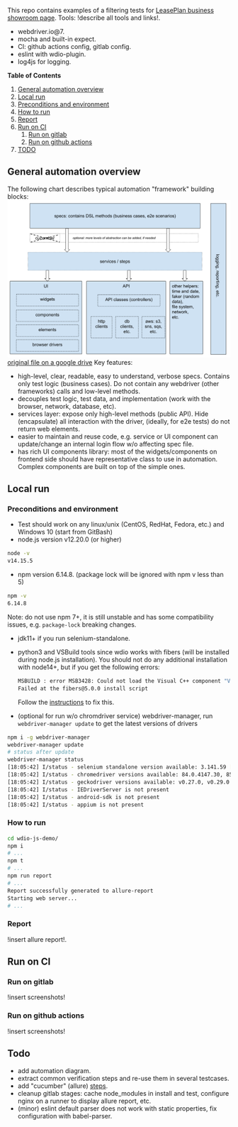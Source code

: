 This repo contains examples of a filtering tests for [LeasePlan business showroom page](https://www.leaseplan.com/en-be/business/showroom/).
Tools: !describe all tools and links!.
- webdriver.io@7.
- mocha and built-in expect.
- CI: github actions config, gitlab config.  
- eslint with wdio-plugin.  
- log4js for logging.

**Table of Contents**
1. [General automation overview](#general-automation-overview)
3. [Local run](#local-run)
  1. [Preconditions and environment](#preconditions-and-environment)
  2. [How to run](#how-to-run)
  3. [Report](#report)   
4. [Run on CI](#run-on-ci)
    1. [Run on gitlab](#run-on-gitlab)
    2. [Run on github actions](#run-on-github-actions)
5. [TODO](#todo)

## General automation overview
The following chart describes typical automation "framework" building blocks:
![console output](screenshots/automation-overview.png "console output")
[original file on a google drive](https://docs.google.com/drawings/d/1qBoop81kclCIlnatuc5pULY_7pAlh3nD3PX2sYrv6j4/edit?usp=sharing)
Key features:
- high-level, clear, readable, easy to understand, verbose specs. Contains only test logic (business cases). Do not contain any webdriver (other frameworks) calls and low-level methods.
- decouples test logic, test data, and implementation (work with the browser, network, database, etc).
- services layer: expose only high-level methods (public API). Hide (encapsulate) all interaction with the driver, (ideally, for e2e tests) do not return web elements.
- easier to maintain and reuse code, e.g. service or UI component can update/change an internal login flow w/o affecting spec file.
- has rich UI components library: most of the widgets/components on frontend side should have representative class to use in automation. Complex components are built on top of the simple ones. 

## Local run
### Preconditions and environment
* Test should work on any linux/unix (CentOS, RedHat, Fedora, etc.) and Windows 10 (start from GitBash)
* node.js version v12.20.0 (or higher)
```bash
node -v
v14.15.5
```
* npm version 6.14.8. (package lock will be ignored with npm v less than 5)
```bash
npm -v
6.14.8
```
Note: do not use npm 7+, it is still unstable and has some compatibility issues, e.g. `package-lock` breaking changes.
* jdk11+ if you run selenium-standalone.
* python3 and VSBuild tools since wdio works with fibers (will be installed during node.js installation).
  You should not do any additional installation with node14+, but if you get the following errors:
  ```bash
  MSBUILD : error MSB3428: Could not load the Visual C++ component "VCBuild.exe". To fix this, 1) install the .NET Framework 2.0 SDK, 2) install Microsoft Visual Studio 2005 or 3) add the location of the component to the system path if it is installed elsewhere.
  Failed at the fibers@5.0.0 install script
  ```
  Follow the [instructions](https://github.com/nodejs/node-gyp#on-unix) to fix this.
  
* (optional for run w/o chromdriver service) webdriver-manager,
  run `webdriver-manager update` to get the latest versions of drivers
```bash
npm i -g webdriver-manager
webdriver-manager update
# status after update
webdriver-manager status
[18:05:42] I/status - selenium standalone version available: 3.141.59 [last]
[18:05:42] I/status - chromedriver versions available: 84.0.4147.30, 85.0.4183.87, 86.0.4240.22, 87.0.4280.88, 88.0.4324.96 [last]
[18:05:42] I/status - geckodriver versions available: v0.27.0, v0.29.0 [last]
[18:05:42] I/status - IEDriverServer is not present
[18:05:42] I/status - android-sdk is not present
[18:05:42] I/status - appium is not present
```

### How to run
```bash
cd wdio-js-demo/
npm i
# ...
npm t
# ...
npm run report
# ...
Report successfully generated to allure-report
Starting web server...
# ...
```
### Report
!insert allure report!.

## Run on CI
### Run on gitlab
!insert screenshots!
### Run on github actions
!insert screenshots!

## Todo
- add automation diagram.
- extract common verification steps and re-use them in several testcases.
- add "cucumber" (allure) [steps](https://webdriver.io/docs/allure-reporter).
- cleanup gitlab stages: cache node_modules in install and test, configure nginx on a runner to display allure report, etc.
- (minor) eslint default parser does not work with static properties, fix configuration with babel-parser.
